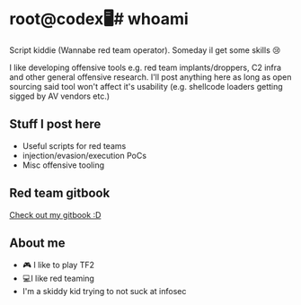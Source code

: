 # root@codex🖥️# whoami

 Script kiddie (Wannabe red team operator). Someday il
 get some skills :cry:
 
 I like developing offensive tools e.g. red team implants/droppers, C2 infra and other general offensive research. I'll post anything here as long as open sourcing said tool won't affect it's usability (e.g. shellcode loaders getting sigged by AV vendors etc.)
 
## Stuff I post here
- Useful scripts for red teams
- injection/evasion/execution PoCs
- Misc offensive tooling

## Red team gitbook
[Check out my gitbook :D](https://codex-7.gitbook.io/codexs-terminal-window/)
## About me 

- :video_game: I like to play TF2
- 💻I like red teaming
- I'm a skiddy kid trying to not suck at infosec

